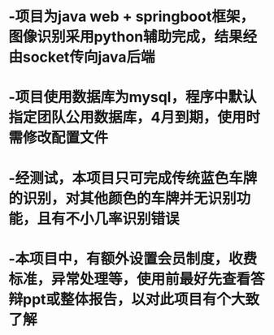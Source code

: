 # -项目为java web + springboot框架，图像识别采用python辅助完成，结果经由socket传向java后端
# -项目使用数据库为mysql，程序中默认指定团队公用数据库，4月到期，使用时需修改配置文件
# -经测试，本项目只可完成传统蓝色车牌的识别，对其他颜色的车牌并无识别功能，且有不小几率识别错误
# -本项目中，有额外设置会员制度，收费标准，异常处理等，使用前最好先查看答辩ppt或整体报告，以对此项目有个大致了解
